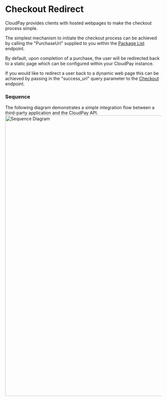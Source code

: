# Checkout Redirect

CloudPay provides clients with hosted webpages to make the checkout process simple.

The simplest mechanism to initiate the checkout process can be achieved by calling the "PurchaseUrl" supplied to you within the [Package List](../../reference/CloudPay-API-Specification.yaml/paths/~1api~1v1~1package/get) endpoint.

By default, upon completion of a purchase, the user will be redirected back to a static page which can be configured within your CloudPay instance. 

If you would like to redirect a user back to a dynamic web page this can be achieved by passing in the "success_url" query parameter to the [Checkout](../../reference/CloudPay-API-Specification.yaml/paths/~1sso~1startbasket~1%7BsubscriptionPlanId%7D/get) endpoint. 

### Sequence

The following diagram demonstrates a simple integration flow between a third-party application and the CloudPay API.
<img src="https://lucid.app/publicSegments/view/97c75dac-8548-432d-abff-45d9fedea938/image.png" alt="Sequence Diagram" width="900" style="align:center"/>
